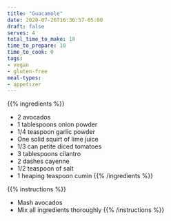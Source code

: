 ```yaml
---
title: "Guacamole"
date: 2020-07-26T16:36:57-05:00
draft: false
serves: 4
total_time_to_make: 10
time_to_prepare: 10
time_to_cook: 0
tags:
- vegan
- gluten-free
meal-types:
- appetizer
---
```


{{% ingredients %}}
- 2 avocados
- 1 tablespoons onion powder
- 1/4 teaspoon garlic powder
- One solid squirt of lime juice
- 1/3 can petite diced tomatoes
- 3 tablespoons cilantro
- 2 dashes cayenne
- 1/2 teaspoon of salt
- 1 heaping teaspoon cumin
{{% /ingredients %}}

{{% instructions %}}
- Mash avocados
- Mix all ingredients thoroughly
{{% /instructions %}}
